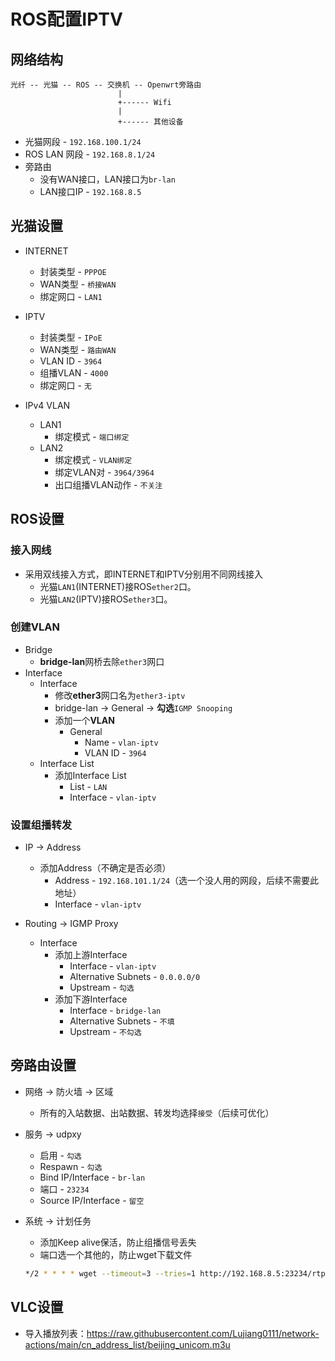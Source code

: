 # ROS配置IPTV

## 网络结构

```blank
光纤 -- 光猫 -- ROS -- 交换机 -- Openwrt旁路由
                        |
                        +------ Wifi
                        |
                        +------ 其他设备
```

+ 光猫网段 - ```192.168.100.1/24```
+ ROS LAN 网段 - ```192.168.8.1/24```
+ 旁路由
  + 没有WAN接口，LAN接口为```br-lan```
  + LAN接口IP - ```192.168.8.5```

## 光猫设置

+ INTERNET
  + 封装类型 - ```PPPOE```
  + WAN类型 - ```桥接WAN```
  + 绑定网口 - ```LAN1```

+ IPTV
  + 封装类型 - ```IPoE```
  + WAN类型 - ```路由WAN```
  + VLAN ID - ```3964```
  + 组播VLAN - ```4000```
  + 绑定网口 - ```无```

+ IPv4 VLAN
  + LAN1
    + 绑定模式 - ```端口绑定```
  + LAN2
    + 绑定模式 - ```VLAN绑定```
    + 绑定VLAN对 - ```3964/3964```
    + 出口组播VLAN动作 - ```不关注```

## ROS设置

### 接入网线

+ 采用双线接入方式，即INTERNET和IPTV分别用不同网线接入
  + 光猫```LAN1```(INTERNET)接ROS```ether2```口。
  + 光猫```LAN2```(IPTV)接ROS```ether3```口。

### 创建VLAN

+ Bridge
  + **bridge-lan**网桥去除```ether3```网口
+ Interface
  + Interface
    + 修改**ether3**网口名为```ether3-iptv```
    + bridge-lan -> General -> **勾选**```IGMP Snooping```
    + 添加一个**VLAN**
      + General
        + Name - ```vlan-iptv```
        + VLAN ID - ```3964```
  + Interface List
    + 添加Interface List
      + List - ```LAN```
      + Interface - ```vlan-iptv```

### 设置组播转发

+ IP -> Address
  + 添加Address（不确定是否必须）
    + Address - ```192.168.101.1/24```（选一个没人用的网段，后续不需要此地址）
    + Interface - ```vlan-iptv```

+ Routing -> IGMP Proxy
  + Interface
    + 添加上游Interface
      + Interface - ```vlan-iptv```
      + Alternative Subnets - ```0.0.0.0/0```
      + Upstream - ```勾选```
    + 添加下游Interface
      + Interface - ```bridge-lan```
      + Alternative Subnets - ```不填```
      + Upstream - ```不勾选```

## 旁路由设置

+ 网络 -> 防火墙 -> 区域
  + 所有的入站数据、出站数据、转发均选择```接受```（后续可优化）

+ 服务 -> udpxy
  + 启用 - ```勾选```
  + Respawn - ```勾选```
  + Bind IP/Interface - ```br-lan```
  + 端口 - ```23234```
  + Source IP/Interface - ```留空```

+ 系统 -> 计划任务
  + 添加Keep alive保活，防止组播信号丢失
  + 端口选一个其他的，防止wget下载文件

  ```bash
  */2 * * * * wget --timeout=3 --tries=1 http://192.168.8.5:23234/rtp/239.3.1.241:18800 -O /tmp/iptv-keepalive
  ```

## VLC设置

+ 导入播放列表：<https://raw.githubusercontent.com/Lujiang0111/network-actions/main/cn_address_list/beijing_unicom.m3u>
